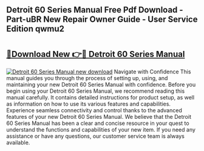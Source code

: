 ## Detroit 60 Series Manual Free Pdf Download - Part-uBR New Repair Owner Guide - User Service Edition qwmu2

# <h2><a href="http://bc45908.oget.top/?id=Detroit+60+Series+Manual">🔗Download New 👉🔴 Detroit 60 Series Manual</a></h2>

[![Detroit 60 Series Manual new download](https://i.imgur.com/5g1atiW.png)](http://bc45908.oget.top/?id=Detroit+60+Series+Manual)
Navigate with Confidence This manual guides you through the process of setting up, using, and maintaining your new Detroit 60 Series Manual with confidence. Before you begin using your Detroit 60 Series Manual, we recommend reading this manual carefully. It contains detailed instructions for product setup, as well as information on how to use its various features and capabilities. Experience seamless connectivity and control thanks to the advanced features of your new Detroit 60 Series Manual. We believe that the Detroit 60 Series Manual has been a clear and concise resource in your quest to understand the functions and capabilities of your new item. If you need any assistance or have any questions, our customer service team is always available.
